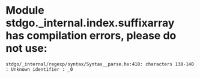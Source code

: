 # Module stdgo._internal.index.suffixarray has compilation errors, please do not use:
```
stdgo/_internal/regexp/syntax/Syntax__parse.hx:418: characters 138-140 : Unknown identifier : _0

```

